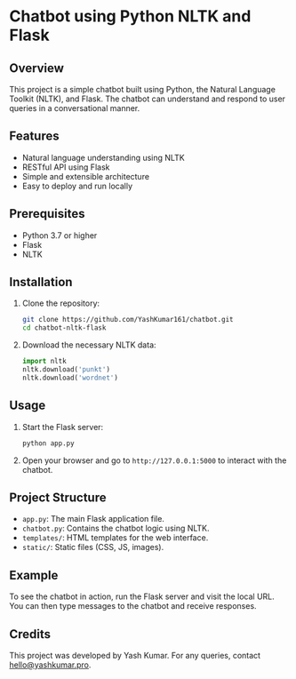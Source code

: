 # Chatbot using Python NLTK and Flask

## Overview
This project is a simple chatbot built using Python, the Natural Language Toolkit (NLTK), and Flask. The chatbot can understand and respond to user queries in a conversational manner.

## Features
- Natural language understanding using NLTK
- RESTful API using Flask
- Simple and extensible architecture
- Easy to deploy and run locally

## Prerequisites
- Python 3.7 or higher
- Flask
- NLTK

## Installation

1. Clone the repository:

    ```bash
    git clone https://github.com/YashKumar161/chatbot.git
    cd chatbot-nltk-flask
    ```

2. Download the necessary NLTK data:

    ```python
    import nltk
    nltk.download('punkt')
    nltk.download('wordnet')
    ```

## Usage
1. Start the Flask server:

    ```bash
    python app.py
    ```

2. Open your browser and go to `http://127.0.0.1:5000` to interact with the chatbot.

## Project Structure
- `app.py`: The main Flask application file.
- `chatbot.py`: Contains the chatbot logic using NLTK.
- `templates/`: HTML templates for the web interface.
- `static/`: Static files (CSS, JS, images).

## Example
To see the chatbot in action, run the Flask server and visit the local URL. You can then type messages to the chatbot and receive responses.

## Credits
This project was developed by Yash Kumar. For any queries, contact [hello@yashkumar.pro](mailto:hello@yashkumar.pro).

